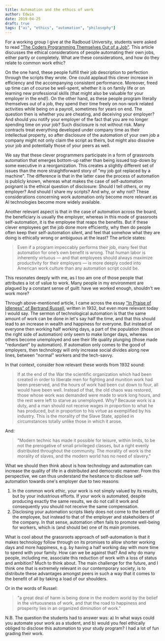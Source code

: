 ```yaml
---
title: Automation and the ethics of work
author: Edwin
date: 2019-04-25
draft: true
tags: ["ai", "ethics", "automation", "philosophy"]
---
```


For a working group I give at the Radboud University, students were asked to read ["The Coders Programming Themselves Out of a Job"](https://www.theatlantic.com/technology/archive/2018/10/agents-of-automation/568795/).
This article discusses the ethical considerations of people automating their own jobs, either partly or completely.
What are these considerations, and how do they relate to common work ethic?

On the one hand, these people fulfill their job description to perfection through the scripts they wrote.
One could applaud this clever increase in efficiency and the accompanying consistent performance.
Moreover, freed up time can of course be well-spent, whether it is on family life or on learning new professional skills (that might also be valuable for your employer in the end!). 
On the other hand, as these people program literally themselves out of a job, they spend their time freely on non-work related activities while being on a payroll, sometimes for years on end.
The question then is whether you are cheating, and deceiving your employer?
And should you notify your employer of the fact that you are no longer spending time on your job?
Such disclosure is not without risk.
Many contracts treat everything developed under company time as their intellectual property, so after disclosure of the automation of your own job a company might not only claim the script as theirs, but might also dissolve your job and potentially those of your peers as well.

We say that these clever programmers participate in a form of grassroots automation that emerges bottom-up rather than being issued top-down by some executive in a reorganization.
This creates a slightly different set of issues than the more straightforward story of "my job got replaced by a machine".
The difference is that in the latter case the process of automation is publicly known, whereas what makes the case of self-automation poignant is the ethical question of disclosure: Should I tell others, or my employer? And should I share my scripts? And why, or why not?
These considerations concerning work automation only become more relevant as  AI technologies become more widely available.

Another relevant aspect is that in the case of automation across the board, the beneficiary is usually the employer, whereas in this mode of grassroots self-automation, it is the employee that reaps the benefits. 
But if these clever employees get the job done more efficiently, why then do people often keep their self-automation silent, and feel that somehow what they are doing is ethically wrong or ambiguous at the least?
The article states: 

> Even if a program impeccably performs their job, many feel that automation for one’s own benefit is wrong. That human labor is inherently virtuous — and that employees should always maximize productivity for their employers — is more deeply coded into American work culture than any automation script could be.

This resonates deeply with me, as I too am one of those people that attributes a lot of value to work. Many people in my environment are plagued by a constant sense of guilt: have we worked enough, shouldn't we work more?

Through above-mentioned article, I came across the essay ["In Praise of Idleness" of Bertrand Russell](https://harpers.org/archive/1932/10/in-praise-of-idleness/), written in 1932, but even more relevant today I would say. 
The sermon of technological automation is that the same amount of work can be done in let's say half the time, and that this should lead to an increase in wealth and happiness for everyone. 
But instead of everyone then working half working days, a part of the population (those on the right side of automation) only seem to make longer days, whereas others become unemployed and see their life quality plunging (those made "redundant" by automation). 
If automation only comes to the good of employers, then technology will only increase social divides along new lines, between "normal" workers and the tech-savvy.

In that context, consider how relevant these words from 1932 sound:

> If at the end of the War the scientific organization which had been created in order to liberate men for fighting and munition work had been preserved, and the hours of work had been cut down to four, all would have been well. Instead of that, the old chaos was restored, those whose work was demanded were made to work long hours, and the rest were left to starve as unemployed. Why? Because work is a duty, and a man should not receive wages in proportion to what he has produced, but in proportion to his virtue as exemplified by his industry. This is the morality of the Slave State, applied in circumstances totally unlike those in which it arose.

And: 

> "Modern technic has made it possible for leisure, within limits, to be not the prerogative of small privileged classes, but a right evenly distributed throughout the community. The morality of work is the morality of slaves, and the modern world has no need of slavery."

What we should then think about is how technology and automation can increase the quality of life in a distributed and democratic manner.
From this perspective, we can thus understand the hesitance to disclose self-automation towards one's employer due to two reasons:

1. In the common work ethic, your work is not simply valued by its results, but by your industrious efforts. If your work is automated, despite producing exactly the same results, we do not call it work and consequently you should not receive the same compensation.
2. Disclosing your automation scripts likely does not come to the benefit of the employee, but instead to that of the employer and stakeholders of the company. In that sense, automation often fails to promote well-being for workers, which is (and should be) one of its main promises.

What is cool about the grassroots approach of self-automation  is that it makes technology follow through on its promises to allow shorter working days and more happiness, e.g. by having a half working day with more time to spend with your family. How can we be against that? And why do many people, including me, associate this reduction of work with a loss of status and ambition? Much to think about.
The main challenge for the future, and I think one that is extremely relevant in our contemporary society, is to distribute these advantages amongst peers in such a way that it comes to the benefit of all by taking a load of our shoulders. 

Or in the words of Russel:

> "a great deal of harm is being done in the modern world by the belief in the virtuousness of work, and that the road to happiness and prosperity lies in an organized diminution of work."

N.B. The question the students had to answer was: a) In what ways could you automate your work as a student, and b) would you feel ethically obliged to disclose this automation to your study program? I had a lot of fun grading their work.
